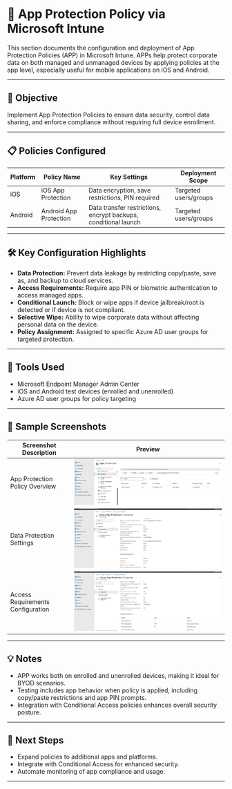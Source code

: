 # 📱 App Protection Policy via Microsoft Intune

This section documents the configuration and deployment of App Protection Policies (APP) in Microsoft Intune. APPs help protect corporate data on both managed and unmanaged devices by applying policies at the app level, especially useful for mobile applications on iOS and Android.

---

## 🎯 Objective

Implement App Protection Policies to ensure data security, control data sharing, and enforce compliance without requiring full device enrollment.

---

## 📋 Policies Configured

| Platform | Policy Name             | Key Settings                                    | Deployment Scope             |
|----------|------------------------|------------------------------------------------|------------------------------|
| iOS      | iOS App Protection     | Data encryption, save restrictions, PIN required | Targeted users/groups        |
| Android  | Android App Protection | Data transfer restrictions, encrypt backups, conditional launch | Targeted users/groups        |

---

## 🛠 Key Configuration Highlights

- **Data Protection:** Prevent data leakage by restricting copy/paste, save as, and backup to cloud services.
- **Access Requirements:** Require app PIN or biometric authentication to access managed apps.
- **Conditional Launch:** Block or wipe apps if device jailbreak/root is detected or if device is not compliant.
- **Selective Wipe:** Ability to wipe corporate data without affecting personal data on the device.
- **Policy Assignment:** Assigned to specific Azure AD user groups for targeted protection.

---

## 🔧 Tools Used

- Microsoft Endpoint Manager Admin Center
- iOS and Android test devices (enrolled and unenrolled)
- Azure AD user groups for policy targeting

---

## 📸 Sample Screenshots

| Screenshot Description           | Preview                        |
|---------------------------------|-------------------------------|
| App Protection Policy Overview   | ![App Protection Policy](screenshots\app-protection-overview.png)  |
| Data Protection Settings         | ![Data Protection](screenshots\data-protection-settings.png)       |
| Access Requirements Configuration| ![Access Requirements](screenshots\access-requirements.png)       |


---

## 💡 Notes

- APP works both on enrolled and unenrolled devices, making it ideal for BYOD scenarios.
- Testing includes app behavior when policy is applied, including copy/paste restrictions and app PIN prompts.
- Integration with Conditional Access policies enhances overall security posture.

---

## 🚀 Next Steps

- Expand policies to additional apps and platforms.
- Integrate with Conditional Access for enhanced security.
- Automate monitoring of app compliance and usage.

---


